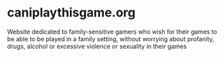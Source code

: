 # caniplaythisgame.org

Website dedicated to family-sensitive gamers who wish for their games to be able to be played in a family setting, without worrying about profanity, drugs, alcohol or excessive violence or sexuality in their games
